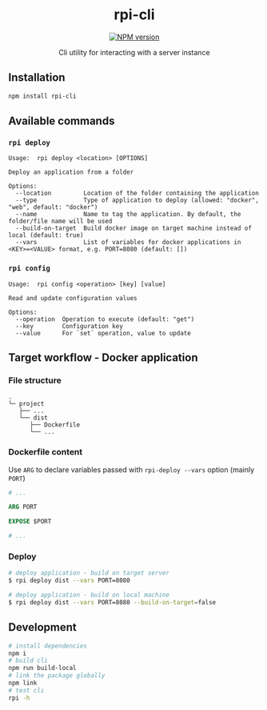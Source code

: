 <h1 align="center">rpi-cli</h1>

<p align="center">
  <a href="https://www.npmjs.com/package/rpi-cli" target="_blank">
    <img src="https://badgen.net/npm/v/rpi-cli" alt="NPM version">
  </a>
</p>

<p align="center">
  Cli utility for interacting with a server instance
</p>

## Installation

```sh
npm install rpi-cli
```

## Available commands

### `rpi deploy`
```
Usage:  rpi deploy <location> [OPTIONS]

Deploy an application from a folder

Options:
  --location         Location of the folder containing the application
  --type             Type of application to deploy (allowed: "docker", "web", default: "docker")
  --name             Name to tag the application. By default, the folder/file name will be used
  --build-on-target  Build docker image on target machine instead of local (default: true)
  --vars             List of variables for docker applications in <KEY>=<VALUE> format, e.g. PORT=8080 (default: [])
```

### `rpi config`
```
Usage:  rpi config <operation> [key] [value]

Read and update configuration values

Options:
  --operation  Operation to execute (default: "get")
  --key        Configuration key
  --value      For `set` operation, value to update
```

## Target workflow - Docker application

### File structure

```
.
└─ project
   ├── ...
   └── dist
      ├── Dockerfile
      └── ...
```

### Dockerfile content

Use `ARG` to declare variables passed with `rpi-deploy --vars` option (mainly `PORT`)

```Dockerfile
# ...

ARG PORT

EXPOSE $PORT

# ...
```

### Deploy

```sh
# deploy application - build on target server
$ rpi deploy dist --vars PORT=8080

# deploy application - build on local machine
$ rpi deploy dist --vars PORT=8080 --build-on-target=false
```

## Development

```sh
# install dependencies
npm i
# build cli
npm run build-local
# link the package globally
npm link
# test cli
rpi -h
```
